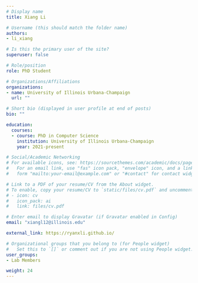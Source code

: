 ```yaml
---
# Display name
title: Xiang Li

# Username (this should match the folder name)
authors:
- li_xiang

# Is this the primary user of the site?
superuser: false

# Role/position
role: PhD Student

# Organizations/Affiliations
organizations:
- name: University of Illinois Urbana-Champaign
  url: ""

# Short bio (displayed in user profile at end of posts)
bio: ""

education:
  courses:
  - course: PhD in Computer Science
    institution: University of Illinois Urbana-Champaign
    year: 2021-present

# Social/Academic Networking
# For available icons, see: https://sourcethemes.com/academic/docs/page-builder/#icons
#   For an email link, use "fas" icon pack, "envelope" icon, and a link in the
#   form "mailto:your-email@example.com" or "#contact" for contact widget.

# Link to a PDF of your resume/CV from the About widget.
# To enable, copy your resume/CV to `static/files/cv.pdf` and uncomment the lines below.
# - icon: cv
#   icon_pack: ai
#   link: files/cv.pdf

# Enter email to display Gravatar (if Gravatar enabled in Config)
email: "xiangl12@illinois.edu"

external_link: https://ryanxli.github.io/

# Organizational groups that you belong to (for People widget)
#   Set this to `[]` or comment out if you are not using People widget.
user_groups:
- Lab Members

weight: 24
---
```

